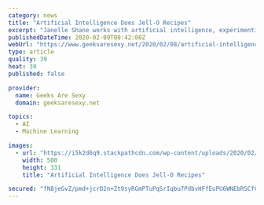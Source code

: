 ```yaml
---
category: news
title: "Artificial Intelligence Does Jell-O Recipes"
excerpt: "Janelle Shane works with artificial intelligence, experimenting with training neural networks to generate data that may or may not resemble anything in the real world. She posts the funniest results on her blog AI Weirdness. Shane put out a call for mid-century American recipes (the kind that rely on Jell-O and other processed foods ..."
publishedDateTime: 2020-02-09T00:42:00Z
webUrl: "https://www.geeksaresexy.net/2020/02/08/artificial-intelligence-does-jell-o-recipes/"
type: article
quality: 39
heat: 39
published: false

provider:
  name: Geeks Are Sexy
  domain: geeksaresexy.net

topics:
  - AI
  - Machine Learning

images:
  - url: "https://i5k2d6q9.stackpathcdn.com/wp-content/uploads/2020/02/aquabunny.png"
    width: 500
    height: 331
    title: "Artificial Intelligence Does Jell-O Recipes"

secured: "fN8jeGvZ/pmd+jcrD2n+Zt9syRGmPTuPqSrIqbu7PdbvHFfEuPU6WNEbR5CfCAfB9Xm4+w6+0ivg4oBh5aYOs3pMrKAKkJXOQ36rMUb5F9QeQV+g3+e4h9uG2oN9274yYHo+WoeLY2je78m653EVsvRy3k3gfI7wCjCyiEYJ/4IylSz6cxGpFmYXoeLk4yXba43jNVOMnL2IZEVtiBGl1yg1iaItCVL0hSPQ2BVLSTzkeoLVJ6BSWlkQ81XicEJwDM/LLorBI6cPec6JVGUnBV/x1CRnvqPLs1a4zqOjPgkCjH/vzzNBG9hP3VJqGhdGlM7SFhqER70rLX8j171Xqhws571Il3k+bDEt6Y0fngVM8bWTuJgzZGubu7/BWTvFg+sLwYzbWAMbvTnyxRUHI0d7mS0EoZF2qONS4Xh6R2Cu/1f9GKdg9W1c4rj/dYvY4S/sK5LNhKZvux/T6SmhUIeFGPWgedID0zRmTDk+8R8=;Puz3t+N7HKQo+/zvCmQF4g=="
---
```


